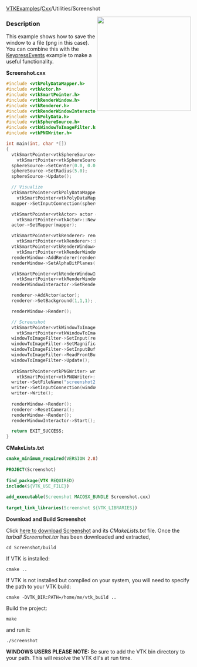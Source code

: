 [VTKExamples](/home/)/[Cxx](/Cxx)/Utilities/Screenshot

<img align="right" src="https://github.com/lorensen/VTKExamples/blob/gh-pages/Testing/Baseline/Utilities/TestScreenshot.png?raw=true" width="256" />

### Description
This example shows how to save the window to a file (png in this case). You can combine this with the [KeypressEvents](Interaction/KeypressEvents) example to make a useful functionality.

**Screenshot.cxx**
```c++
#include <vtkPolyDataMapper.h>
#include <vtkActor.h>
#include <vtkSmartPointer.h>
#include <vtkRenderWindow.h>
#include <vtkRenderer.h>
#include <vtkRenderWindowInteractor.h>
#include <vtkPolyData.h>
#include <vtkSphereSource.h>
#include <vtkWindowToImageFilter.h>
#include <vtkPNGWriter.h>

int main(int, char *[])
{
  vtkSmartPointer<vtkSphereSource> sphereSource = 
    vtkSmartPointer<vtkSphereSource>::New();
  sphereSource->SetCenter(0.0, 0.0, 0.0);
  sphereSource->SetRadius(5.0);
  sphereSource->Update();

  // Visualize
  vtkSmartPointer<vtkPolyDataMapper> mapper = 
    vtkSmartPointer<vtkPolyDataMapper>::New();
  mapper->SetInputConnection(sphereSource->GetOutputPort());

  vtkSmartPointer<vtkActor> actor = 
    vtkSmartPointer<vtkActor>::New();
  actor->SetMapper(mapper);

  vtkSmartPointer<vtkRenderer> renderer = 
    vtkSmartPointer<vtkRenderer>::New();
  vtkSmartPointer<vtkRenderWindow> renderWindow = 
    vtkSmartPointer<vtkRenderWindow>::New();
  renderWindow->AddRenderer(renderer);
  renderWindow->SetAlphaBitPlanes(1); //enable usage of alpha channel

  vtkSmartPointer<vtkRenderWindowInteractor> renderWindowInteractor = 
    vtkSmartPointer<vtkRenderWindowInteractor>::New();
  renderWindowInteractor->SetRenderWindow(renderWindow);

  renderer->AddActor(actor);
  renderer->SetBackground(1,1,1); // Background color white

  renderWindow->Render();

  // Screenshot  
  vtkSmartPointer<vtkWindowToImageFilter> windowToImageFilter = 
    vtkSmartPointer<vtkWindowToImageFilter>::New();
  windowToImageFilter->SetInput(renderWindow);
  windowToImageFilter->SetMagnification(3); //set the resolution of the output image (3 times the current resolution of vtk render window)
  windowToImageFilter->SetInputBufferTypeToRGBA(); //also record the alpha (transparency) channel
  windowToImageFilter->ReadFrontBufferOff(); // read from the back buffer
  windowToImageFilter->Update();
  
  vtkSmartPointer<vtkPNGWriter> writer = 
    vtkSmartPointer<vtkPNGWriter>::New();
  writer->SetFileName("screenshot2.png");
  writer->SetInputConnection(windowToImageFilter->GetOutputPort());
  writer->Write();
  
  renderWindow->Render();  
  renderer->ResetCamera();
  renderWindow->Render();
  renderWindowInteractor->Start();

  return EXIT_SUCCESS;
}
```
**CMakeLists.txt**
```cmake
cmake_minimum_required(VERSION 2.8)
 
PROJECT(Screenshot)
 
find_package(VTK REQUIRED)
include(${VTK_USE_FILE})
 
add_executable(Screenshot MACOSX_BUNDLE Screenshot.cxx)
 
target_link_libraries(Screenshot ${VTK_LIBRARIES})
```

**Download and Build Screenshot**

Click [here to download Screenshot](https://github.com/lorensen/VTKWikiExamplesTarballs/raw/master/Screenshot.tar) and its *CMakeLists.txt* file.
Once the *tarball Screenshot.tar* has been downloaded and extracted,
```
cd Screenshot/build 
```
If VTK is installed:
```
cmake ..
```
If VTK is not installed but compiled on your system, you will need to specify the path to your VTK build:
```
cmake -DVTK_DIR:PATH=/home/me/vtk_build ..
```
Build the project:
```
make
```
and run it:
```
./Screenshot
```
**WINDOWS USERS PLEASE NOTE:** Be sure to add the VTK bin directory to your path. This will resolve the VTK dll's at run time.

